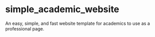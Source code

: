 # simple_academic_website
An easy, simple, and fast website template for academics to use as a professional page.
